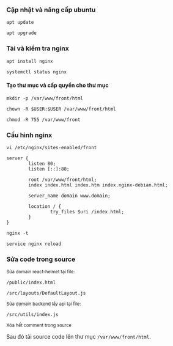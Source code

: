 ### Cập nhật và nâng cấp ubuntu

```
apt update
```

```
apt upgrade
```

### Tải và kiểm tra nginx

```
apt install nginx
```

```
systemctl status nginx
```

#### Tạo thư mục và cấp quyền cho thư mục

```
mkdir -p /var/www/front/html
```

```
chown -R $USER:$USER /var/www/front/html
```

```
chmod -R 755 /var/www/front
```

### Cấu hình nginx

```
vi /etc/nginx/sites-enabled/front
```

```
server {
        listen 80;
        listen [::]:80;

        root /var/www/front/html;
        index index.html index.htm index.nginx-debian.html;

        server_name domain www.domain;

        location / {
                try_files $uri /index.html;
        }
}
```

```
nginx -t
```

```
service nginx reload
```

### Sửa code trong source

<sub>Sửa domain react-helmet tại file:</sub>

```
/public/index.html
```

```
/src/layouts/DefaultLayout.js
```

<sub>Sửa domain backend lấy api tại file:</sub>

```
/src/utils/index.js
```

<sub>Xóa hết comment trong source</sub>

Sau đó tải source code lên thư mục `/var/www/front/html`.
